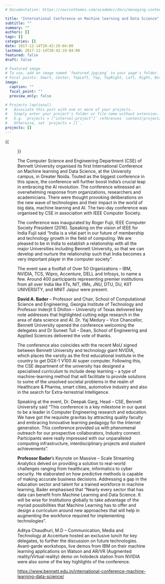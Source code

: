 ```yaml
---
# Documentation: https://sourcethemes.com/academic/docs/managing-content/

title: "International Conference on Machine learning and Data Science"
subtitle: ""
summary: ""
authors: []
tags: []
categories: []
date: 2017-12-14T20:42:19-04:00
lastmod: 2017-12-14T20:42:19-04:00
featured: false
draft: false

# Featured image
# To use, add an image named `featured.jpg/png` to your page's folder.
# Focal points: Smart, Center, TopLeft, Top, TopRight, Left, Right, BottomLeft, Bottom, BottomRight.
image:
  caption: ""
  focal_point: ""
  preview_only: false

# Projects (optional).
#   Associate this post with one or more of your projects.
#   Simply enter your project's folder or file name without extension.
#   E.g. `projects = ["internal-project"]` references `content/project/deep-learning/index.md`.
#   Otherwise, set `projects = []`.
projects: []
---
```


{{<figure src="icmls-1.jpg">}}

The Computer Science and Engineering Department (CSE) of Bennett University organised its first International Conference on Machine learning and Data Science, at the University campus, in Greater Noida. Touted as the biggest conference in this space, the conference will further boost India’s crucial leap in embracing the AI revolution. The conference witnessed an overwhelming response from organizations, researchers and academicians. There were thought provoking deliberations on the new wave of technologies and their impact in the world of big data, machine learning and AI. The two-day conference was organised by CSE in association with IEEE Computer Society.

The conference was inaugurated by Roger Fujii, IEEE Computer Society President (2016). Speaking on the vision of IEEE for India Fujii said “India is a vital part in our future of membership and technology growth in the field of computing. We are pleased to be in India to establish a relationship with all the major Universities including Bennett University, so that we can develop and nurture the relationship such that India becomes a very important player in the computer society”.

The event saw a footfall of Over 50 Organizations – IBM, NVIDIA, TCS, Wipro, Accenture, DELL and Infosys, to name a few. Around 400 participants representing premier institutions from all over India like IITs, NIT, IIMs, JNU, DTU, DU, KIIT UNIVERSITY, and MNIT Jaipur were present.

**David A. Bader** – Professor and Chair, School of Computational Science and Engineering, Georgia Institute of Technology and Professor Inderjit S Dhillon – University of Texas delivered key note addresses that highlighted cutting edge research in the area of data science and AI. Dr. Yaj Medury – Vice Chancellor, Bennett University opened the conference welcoming the delegates and Dr Suneet Tuli – Dean, School of Engineering and Applied Sciences delivered the vote of thanks.

The conference also coincides with the recent MoU signed between Bennett University and technology giant NVIDIA, which places the varsity as the first educational institute in the country to get DGX-1 V100 AI super computer. Following this, the CSE department of the university has designed a specialised curriculum to include deep learning – a type of machine-learning method that will facilitate to provide solutions to some of the unsolved societal problems in the realm of Healthcare & Pharma, smart cities, automotive industry and also in the search for Extra-terrestrial Intelligence.

Speaking at the event, Dr. Deepak Garg, Head – CSE, Bennett University said “This conference is a key milestone in our quest to be a leader in Computer Engineering research and education. We have got the requisite gravitas by attracting quality faculty and embracing Innovative learning pedagogy for the Internet generation. This conference provided us with phenomenal outreach for our prospective collaborators, Industry connect. Participants were really impressed with our unparalleled computing infrastructure, interdisciplinary projects and student achievements”.

**Professor Bader**’s Keynote on Massive – Scale Streaming Analytics delved on providing a solution to real-world challenges ranging from healthcare, informatics to cyber security. He elaborated on how predictive methods is capable of making accurate business decisions. Addressing a gap in the education sector and talent for a trained workforce in machine learning, Bader emphasised that “Nearly every sector that has data can benefit from Machine Learning and Data Science. It will be wise for Institutions globally to take advantage of the myriad possibilities that Machine Learning has to offer and design a curriculum around new approaches that will help in augmenting the workforce required for implementing technologies”.

Aditya Chaudhuri, M.D – Communication, Media and Technology at Accenture hosted an exclusive lunch for key delegates, to further the discussion on future technologies. Avant-garde workshops, live demos from IBM on their machine learning applications on Watson and AR/VR (Augmented reality/Virtual reality) demo on holodeck station from NVIDIA were also some of the key highlights of the conference.

https://www.bennett.edu.in/international-conference-machine-learning-data-science/
